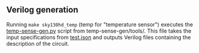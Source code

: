 Verilog generation
------------------

Running ``make sky130hd_temp`` (temp for "temperature sensor") executes the [temp-sense-gen.py](https://github.com/idea-fasoc/OpenFASOC/blob/main/openfasoc/generators/temp-sense-gen/tools/temp-sense-gen.py) script from temp-sense-gen/tools/. 
This file takes the input specifications from [test.json](https://github.com/idea-fasoc/OpenFASOC/blob/main/openfasoc/generators/temp-sense-gen/test.json) and outputs Verilog files containing the description of the circuit.
